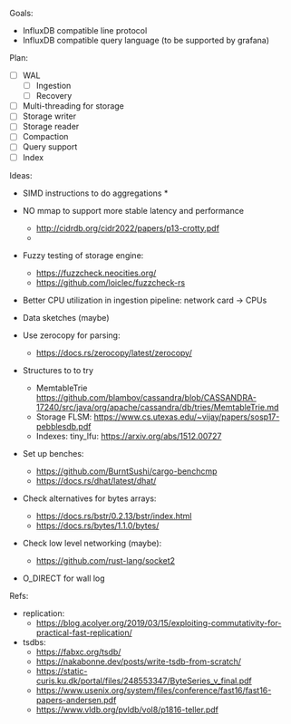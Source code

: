 Goals:
* InfluxDB compatible line protocol
* InfluxDB compatible query language (to be supported by grafana)

Plan: 
- [ ] WAL
   - [ ] Ingestion
   - [ ] Recovery
- [ ] Multi-threading for storage
- [ ] Storage writer
- [ ] Storage reader
- [ ] Compaction
- [ ] Query support
- [ ] Index

Ideas:
* SIMD instructions to do aggregations 
    * 
* NO mmap to support more stable latency and performance
    * http://cidrdb.org/cidr2022/papers/p13-crotty.pdf
    * 
* Fuzzy testing of storage engine:
    * https://fuzzcheck.neocities.org/
    * https://github.com/loiclec/fuzzcheck-rs
* Better CPU utilization in ingestion pipeline: network card -> CPUs
* Data sketches (maybe)
* Use zerocopy for parsing:
    * https://docs.rs/zerocopy/latest/zerocopy/

* Structures to to try  
    * MemtableTrie https://github.com/blambov/cassandra/blob/CASSANDRA-17240/src/java/org/apache/cassandra/db/tries/MemtableTrie.md
    * Storage FLSM: https://www.cs.utexas.edu/~vijay/papers/sosp17-pebblesdb.pdf
    * Indexes: tiny_lfu:  https://arxiv.org/abs/1512.00727 
* Set up benches:
    * https://github.com/BurntSushi/cargo-benchcmp
    * https://docs.rs/dhat/latest/dhat/

* Check alternatives for bytes arrays:
    *  https://docs.rs/bstr/0.2.13/bstr/index.html
    *  https://docs.rs/bytes/1.1.0/bytes/

* Check low level networking (maybe):
    * https://github.com/rust-lang/socket2

* O_DIRECT for wall log


Refs:
* replication:
    * https://blog.acolyer.org/2019/03/15/exploiting-commutativity-for-practical-fast-replication/
* tsdbs: 
    * https://fabxc.org/tsdb/
    * https://nakabonne.dev/posts/write-tsdb-from-scratch/
    * https://static-curis.ku.dk/portal/files/248553347/ByteSeries_v_final.pdf
    * https://www.usenix.org/system/files/conference/fast16/fast16-papers-andersen.pdf
    * https://www.vldb.org/pvldb/vol8/p1816-teller.pdf
